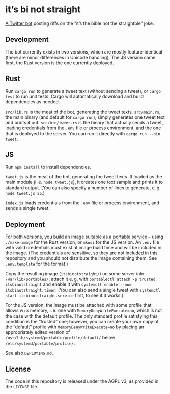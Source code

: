 # it’s bi not straight

[A Twitter bot](https://twitter.com/ItsBiNotHetero)
posting riffs on the “it’s the bible not the straightble” joke.

## Development

The bot currently exists in two versions,
which are mostly feature-identical
(there are minor differences in Unicode handling).
The JS version came first, the Rust version is the one currently deployed.

## Rust

Run `cargo run` to generate a tweet text (without sending a tweet),
or `cargo test` to run unit tests.
Cargo will automatically download and build dependencies as needed.

`src/lib.rs` is the meat of the bot, generating the tweet texts.
`src/main.rs`, the main binary (and default for `cargo run`), simply generates one tweet text and prints it out.
`src/bin/tweet.rs` is the binary that actually sends a tweet,
loading credentials from the `.env` file or process environment,
and the one that is deployed to the server.
You can run it directly with `cargo run --bin tweet`.

## JS

Run `npm install` to install dependencies.

`tweet.js` is the meat of the bot, generating the tweet texts.
If loaded as the main module (i. e. `node tweet.js`),
it creates one text sample and prints it to standard output.
(You can also specify a number of lines to generate, e. g. `node tweet.js 25`.)

`index.js` loads credentials from the `.env` file or process environment,
and sends a single tweet.

## Deployment

For both versions, you build an image suitable as a [portable service](https://systemd.io/PORTABLE_SERVICES.html) –
using `./make-image` for the Rust version, or `mkosi` for the JS version.
An `.env` file with valid credentials must exist at image build time
and will be included in the image.
(The credentials are sensitive,
so they are not included in this repository
and you should not distribute the image containing them.
See `.env.template` for the format.)

Copy the resulting image (`itsbinotstraight/`) on some server into `/var/lib/portables/`,
attach it e. g. with `portablectl attach -p trusted itsbinotstraight`
and enable it with `systemctl enable --now itsbinotstraight.timer`.
(You can also send a single tweet with `systemctl start itsbinotstraight.service` first, to see if it works.)

For the JS version, the image must be attached with some profile that allows w+x memory,
i. e. one with `MemoryDenyWriteExecute=no`,
which is not the case with the default profile.
The only standard profile satisfying this condition is the “trusted” one;
however, you can create your own copy of the “default” profile with `MemoryDenyWriteExecute=no`
by placing an appropriately edited version of `/usr/lib/systemd/portable/profile/default/` below `/etc/systemd/portable/profile/`.

See also `DEPLOYING.md`.

## License

The code in this repository is released under the AGPL v3,
as provided in the `LICENSE` file.

